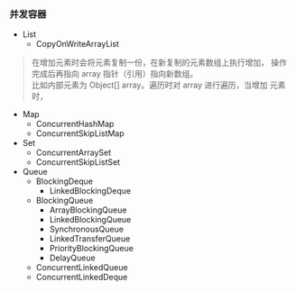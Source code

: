 ### 并发容器
- List
    - CopyOnWriteArrayList
> 在增加元素时会将元素复制一份，在新复制的元素数组上执行增加，
>操作完成后再指向 array 指针（引用）指向新数组。    
>比如内部元素为 Object[] array。遍历时对 array 进行遍历，当增加
>元素时，
- Map
    - ConcurrentHashMap
    - ConcurrentSkipListMap
- Set
    - ConcurrentArraySet
    - ConcurrentSkipListSet
- Queue
    - BlockingDeque
        - LinkedBlockingDeque
    - BlockingQueue
        - ArrayBlockingQueue
        - LinkedBlockingQueue
        - SynchronousQueue
        - LinkedTransferQueue
        - PriorityBlockingQueue
        - DelayQueue
    - ConcurrentLinkedQueue
    - ConcurrentLinkedDeque